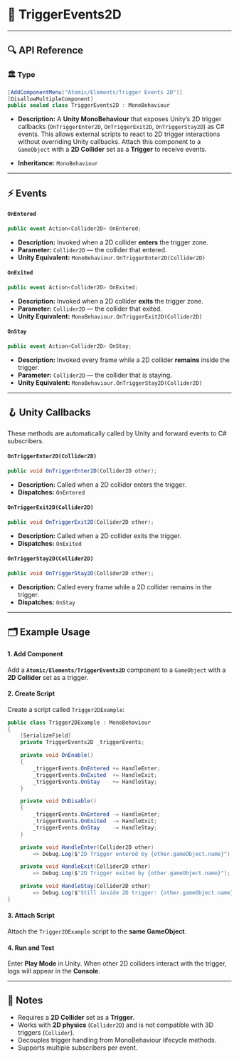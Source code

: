 # 🧩 TriggerEvents2D


---

## 🔍 API Reference

### 🏛️ Type <div id="-type"></div>

```csharp
[AddComponentMenu("Atomic/Elements/Trigger Events 2D")]
[DisallowMultipleComponent]
public sealed class TriggerEvents2D : MonoBehaviour
``` 

- **Description:** A **Unity MonoBehaviour** that exposes Unity’s 2D trigger callbacks (`OnTriggerEnter2D`,
  `OnTriggerExit2D`,
  `OnTriggerStay2D`) as C# events. This allows external scripts to react to 2D trigger interactions without overriding
  Unity callbacks. Attach this component to a `GameObject` with a **2D Collider** set as a **Trigger** to receive
  events.

- **Inheritance:** `MonoBehaviour`

---

## ⚡ Events

#### `OnEntered`

```csharp
public event Action<Collider2D> OnEntered;
```

- **Description:** Invoked when a 2D collider **enters** the trigger zone.
- **Parameter:** `Collider2D` — the collider that entered.
- **Unity Equivalent:** `MonoBehaviour.OnTriggerEnter2D(Collider2D)`

#### `OnExited`

```csharp
public event Action<Collider2D> OnExited;
```

- **Description:** Invoked when a 2D collider **exits** the trigger zone.
- **Parameter:** `Collider2D` — the collider that exited.
- **Unity Equivalent:** `MonoBehaviour.OnTriggerExit2D(Collider2D)`

#### `OnStay`

```csharp
public event Action<Collider2D> OnStay;
```

- **Description:** Invoked every frame while a 2D collider **remains** inside the trigger.
- **Parameter:** `Collider2D` — the collider that is staying.
- **Unity Equivalent:** `MonoBehaviour.OnTriggerStay2D(Collider2D)`

---

## 🪝 Unity Callbacks

These methods are automatically called by Unity and forward events to C# subscribers.

#### `OnTriggerEnter2D(Collider2D)`

```csharp
public void OnTriggerEnter2D(Collider2D other);
```

- **Description:** Called when a 2D collider enters the trigger.
- **Dispatches:** `OnEntered`

#### `OnTriggerExit2D(Collider2D)`

```csharp
public void OnTriggerExit2D(Collider2D other);
```

- **Description:** Called when a 2D collider exits the trigger.
- **Dispatches:** `OnExited`

#### `OnTriggerStay2D(Collider2D)`

```csharp
public void OnTriggerStay2D(Collider2D other);
```

- **Description:** Called every frame while a 2D collider remains in the trigger.
- **Dispatches:** `OnStay`

---

## 🗂 Example Usage

#### 1. Add Component

Add a **`Atomic/Elements/TriggerEvents2D`** component to a `GameObject` with a **2D Collider** set as a trigger.

#### 2. Create Script

Create a script called `Trigger2DExample`:

```csharp
public class Trigger2DExample : MonoBehaviour
{
    [SerializeField]
    private TriggerEvents2D _triggerEvents;

    private void OnEnable()
    {
        _triggerEvents.OnEntered += HandleEnter;
        _triggerEvents.OnExited  += HandleExit;
        _triggerEvents.OnStay    += HandleStay;
    }

    private void OnDisable()
    {
        _triggerEvents.OnEntered -= HandleEnter;
        _triggerEvents.OnExited  -= HandleExit;
        _triggerEvents.OnStay    -= HandleStay;
    }

    private void HandleEnter(Collider2D other)
        => Debug.Log($"2D Trigger entered by {other.gameObject.name}");

    private void HandleExit(Collider2D other)
        => Debug.Log($"2D Trigger exited by {other.gameObject.name}");

    private void HandleStay(Collider2D other)
        => Debug.Log($"Still inside 2D trigger: {other.gameObject.name}");
}
```

#### 3. Attach Script

Attach the `Trigger2DExample` script to the **same GameObject**.

#### 4. Run and Test

Enter **Play Mode** in Unity. When other 2D colliders interact with the trigger, logs will appear in the **Console**.

---

## 📝 Notes

- Requires a **2D Collider** set as a **Trigger**.
- Works with **2D physics** (`Collider2D`) and is not compatible with 3D triggers (`Collider`).
- Decouples trigger handling from MonoBehaviour lifecycle methods.
- Supports multiple subscribers per event.
